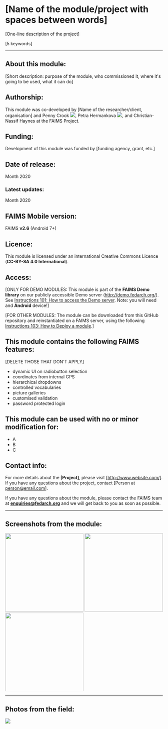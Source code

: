 # [Name of the module/project with spaces between words]
[One-line description of the project]

[5 keywords]

---

## About this module:
[Short description: purpose of the module, who commissioned it, where it's going to be used, what it can do]

## Authorship:
This module was co-developed by [Name of the researcher/client, organisation] and Penny Crook [![](https://orcid.org/sites/default/files/images/orcid_16x16.png)](https://orcid.org/0000-0001-8509-7865), Petra Hermankova [![](https://orcid.org/sites/default/files/images/orcid_16x16.png)](https://orcid.org/0000-0002-6349-0540), and Christian-Nassif Haynes at the FAIMS Project.

## Funding:
Development of this module was funded by [funding agency, grant, etc.]

## Date of release:
Month 2020 

### Latest updates:
Month 2020

## FAIMS Mobile version:
FAIMS **v2.6** (Android 7+)

## Licence:
This module is licensed under an international Creative Commons Licence (**CC-BY-SA 4.0 International**). 

## Access:
[ONLY FOR DEMO MODULES: This module is part of the **FAIMS Demo library** on our publicly accessible Demo server (http://demo.fedarch.org/). See [Instructions 101: How to access the Demo server](https://www.fedarch.org/resources/handouts.pdf). Note: you will need and **Android** device!]

[FOR OTHER MODULES: The module can be downloaded from this GitHub repository and reinstantiated on a FAIMS server, using the following [Instructions 103: How to Deploy a module](https://www.fedarch.org/resources/handouts.pdf).] 

## This module contains the following FAIMS features:
[DELETE THOSE THAT DON'T APPLY]
* dynamic UI on radiobutton selection
* coordinates from internal GPS
* hierarchical dropdowns
* controlled vocabularies
* picture galleries
* customised validation
* password protected login

## This module can be used with no or minor modification for:
* A
* B
* C

## Contact info:

For more details about the **[Project]**, please visit [http://www.website.com/]. If you have any questions about the project, contact [Person at person@email.com].

If you have any questions about the module, please contact the FAIMS team at **enquiries@fedarch.org** and we will get back to you as soon as possible.

---
## Screenshots from the module:

<p align="left">
  <img src="https://github.com/FAIMS/link to where the screenshot lives.png" width="250"/>
  <img src="https://github.com/FAIMS/link to where the screenshot lives.png" width="250"/>
  <img src="https://github.com/FAIMS/link to where the screenshot lives.png" width="250"/>
</p>

---
## Photos from the field: 

<p align="left">
  <img src="https://github.com/FAIMS/link to where the image lives.jpg" />
</p>

